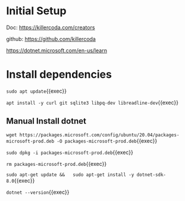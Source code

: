 
# Initial Setup

Doc: https://killercoda.com/creators

github: https://github.com/killercoda

https://dotnet.microsoft.com/en-us/learn

# Install dependencies


`sudo apt update`{{exec}}

`apt install -y curl git sqlite3 libpq-dev libreadline-dev`{{exec}}

## Manual Install dotnet


`wget https://packages.microsoft.com/config/ubuntu/20.04/packages-microsoft-prod.deb -O packages-microsoft-prod.deb`{{exec}}

`sudo dpkg -i packages-microsoft-prod.deb`{{exec}}

`rm packages-microsoft-prod.deb`{{exec}}

 `sudo apt-get update &&   sudo apt-get install -y dotnet-sdk-8.0`{{exec}}

`dotnet --version`{{exec}}
